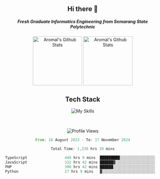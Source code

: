 <div align="center">
  <h2>Hi there 👋</h2>

  <h5>Fresh Graduate Informatics Engineering from Semarang State Polytechnic</h5>

  <img
    height="160"
    alt="Aromal's Github Stats"
    src="https://github-readme-stats.vercel.app/api?username=dafariski77&show_icons=true&theme=tokyonight&count_private=true"
  />
  <img
    alt="Aromal's Github Stats"
    height="160"
    src="https://github-readme-stats.vercel.app/api/top-langs/?username=dafariski77&layout=compact&theme=tokyonight"
  />

  <h2>Tech Stack</h2>
  
![My Skills](https://simpleskill.icons.workers.dev/svg?i=typescript,next.js,react,tailwindcss,shadcnui,reactquery,prisma,socketdotio,zod)

  <br /><br />
  <img src="https://komarev.com/ghpvc/?username=dafariski77&abbreviated=true" alt="Profile Views">
    
  <!--START_SECTION:waka-->

```rust
From: 16 August 2023 - To: 17 November 2024

Total Time: 1,230 hrs 39 mins

TypeScript                 449 hrs 9 mins  █████████░░░░░░░░░░░░░░░░   36.09 %
JavaScript                 332 hrs 42 mins ██████▓░░░░░░░░░░░░░░░░░░   26.73 %
PHP                        300 hrs 42 mins ██████░░░░░░░░░░░░░░░░░░░   24.16 %
Python                     27 hrs 9 mins   ▓░░░░░░░░░░░░░░░░░░░░░░░░   02.18 %
```

<!--END_SECTION:waka-->
</div>
